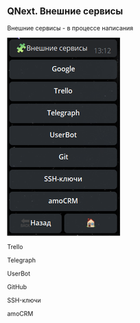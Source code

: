 ## QNext. Внешние сервисы

Внешние сервисы - в процессе написания


![](./1.png)



Trello

Telegraph

UserBot

GitHub

SSH-ключи

amoCRM


  
